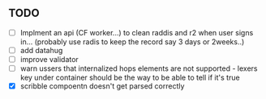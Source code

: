 ## TODO

- [ ] Implment an api (CF worker...) to clean raddis and r2 when user signs in... (probably use
      radis to keep the record say 3 days or 2weeks..)
- [ ] add datahug
- [ ] improve validator
- [ ] warn ussers that internalized hops elements are not supported - lexers key
      under container should be the way to be able to tell if it's true
- [x] scribble compoentn doesn't get parsed correctly
